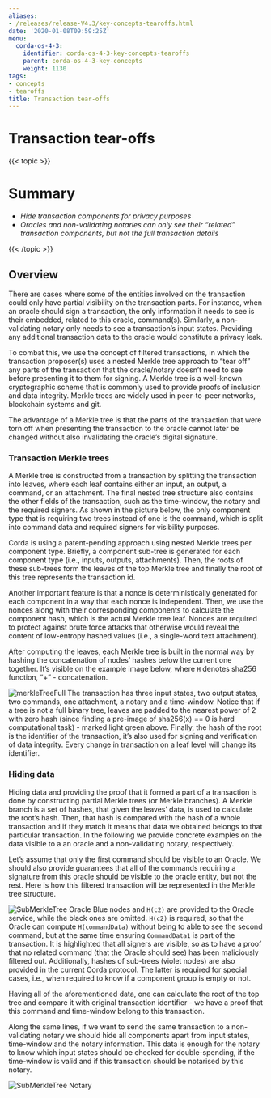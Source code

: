 ```yaml
---
aliases:
- /releases/release-V4.3/key-concepts-tearoffs.html
date: '2020-01-08T09:59:25Z'
menu:
  corda-os-4-3:
    identifier: corda-os-4-3-key-concepts-tearoffs
    parent: corda-os-4-3-key-concepts
    weight: 1130
tags:
- concepts
- tearoffs
title: Transaction tear-offs
---
```



# Transaction tear-offs


{{< topic >}}

# Summary


* *Hide transaction components for privacy purposes*
* *Oracles and non-validating notaries can only see their “related” transaction components, but not the full transaction details*


{{< /topic >}}

## Overview

There are cases where some of the entities involved on the transaction could only have partial visibility on the
transaction parts. For instance, when an oracle should sign a transaction, the only information it needs to see is their
embedded, related to this oracle, command(s). Similarly, a non-validating notary only needs to see a transaction’s input
states. Providing any additional transaction data to the oracle would constitute a privacy leak.

To combat this, we use the concept of filtered transactions, in which the transaction proposer(s) uses a nested Merkle
tree approach to “tear off” any parts of the transaction that the oracle/notary doesn’t need to see before presenting it
to them for signing. A Merkle tree is a well-known cryptographic scheme that is commonly used to provide proofs of
inclusion and data integrity. Merkle trees are widely used in peer-to-peer networks, blockchain systems and git.

The advantage of a Merkle tree is that the parts of the transaction that were torn off when presenting the transaction
to the oracle cannot later be changed without also invalidating the oracle’s digital signature.


### Transaction Merkle trees

A Merkle tree is constructed from a transaction by splitting the transaction into leaves, where each leaf contains
either an input, an output, a command, or an attachment. The final nested tree structure also contains the
other fields of the transaction, such as the time-window, the notary and the required signers. As shown in the picture
below, the only component type that is requiring two trees instead of one is the command, which is split into
command data and required signers for visibility purposes.

Corda is using a patent-pending approach using nested Merkle trees per component type. Briefly, a component sub-tree
is generated for each component type (i.e., inputs, outputs, attachments). Then, the roots of these sub-trees
form the leaves of the top Merkle tree and finally the root of this tree represents the transaction id.

Another important feature is that a nonce is deterministically generated for each component in a way that each nonce
is independent. Then, we use the nonces along with their corresponding components to calculate the component hash,
which is the actual Merkle tree leaf. Nonces are required to protect against brute force attacks that otherwise would
reveal the content of low-entropy hashed values (i.e., a single-word text attachment).

After computing the leaves, each Merkle tree is built in the normal way by hashing the concatenation of nodes’ hashes
below the current one together. It’s visible on the example image below, where `H` denotes sha256 function, “+” - concatenation.

![merkleTreeFull](/en/images/merkleTreeFull.png "merkleTreeFull")
The transaction has three input states, two output states, two commands, one attachment, a notary and a time-window.
Notice that if a tree is not a full binary tree, leaves are padded to the nearest
power of 2 with zero hash (since finding a pre-image of sha256(x) == 0 is hard computational task) - marked light
green above. Finally, the hash of the root is the identifier of the transaction, it’s also used for signing and
verification of data integrity. Every change in transaction on a leaf level will change its identifier.


### Hiding data

Hiding data and providing the proof that it formed a part of a transaction is done by constructing partial Merkle trees
(or Merkle branches). A Merkle branch is a set of hashes, that given the leaves’ data, is used to calculate the
root’s hash. Then, that hash is compared with the hash of a whole transaction and if they match it means that data we
obtained belongs to that particular transaction. In the following we provide concrete examples on the data visible to a
an oracle and a non-validating notary, respectively.

Let’s assume that only the first command should be visible to an Oracle. We should also provide guarantees that all of
the commands requiring a signature from this oracle should be visible to the oracle entity, but not the rest. Here is how
this filtered transaction will be represented in the Merkle tree structure.

![SubMerkleTree Oracle](/en/images/SubMerkleTree_Oracle.png "SubMerkleTree Oracle")
Blue nodes and `H(c2)` are provided to the Oracle service, while the black ones are omitted. `H(c2)` is required, so
that the Oracle can compute `H(commandData)` without being to able to see the second command, but at the same time
ensuring `CommandData1` is part of the transaction. It is highlighted that all signers are visible, so as to have a
proof that no related command (that the Oracle should see) has been maliciously filtered out. Additionally, hashes of
sub-trees (violet nodes) are also provided in the current Corda protocol. The latter is required for special cases, i.e.,
when required to know if a component group is empty or not.

Having all of the aforementioned data, one can calculate the root of the top tree and compare it with original
transaction identifier - we have a proof that this command and time-window belong to this transaction.

Along the same lines, if we want to send the same transaction to a non-validating notary we should hide all components
apart from input states, time-window and the notary information. This data is enough for the notary to know which
input states should be checked for double-spending, if the time-window is valid and if this transaction should be
notarised by this notary.

![SubMerkleTree Notary](/en/images/SubMerkleTree_Notary.png "SubMerkleTree Notary")
